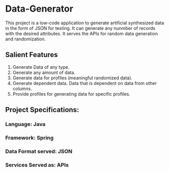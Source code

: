 # Data-Generator

This project is a low-code application to generate artificial synthesized data in the form of JSON for testing. It can generate any nunmber of records with the desired attributes. It serves the APIs for random data generation and randomization.

## Salient Features
1. Generate Data of any type.
2. Generate any amount of data.
3. Generate data for profiles (meaningful randomized data).
4. Generate dependent data. Data that is dependent on data from other columns.
5. Provide profiles for generating data for specific profiles.

## Project Specifications:

### Language: Java
### Framework: Spring
### Data Format served: JSON
### Services Served as: APIs
